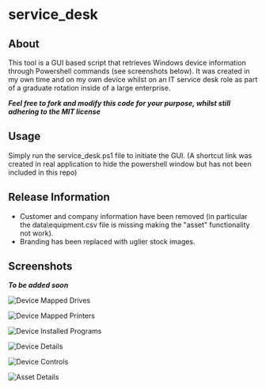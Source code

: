 # service_desk

## About

This tool is a GUI based script that retrieves Windows device information through Powershell commands (see screenshots below). It was created in my own time and on my own device whilst on an IT service desk role as part of a graduate rotation inside of a large enterprise. 

***Feel free to fork and modify this code for your purpose, whilst still adhering to the MIT license***

## Usage

Simply run the service_desk.ps1 file to initiate the GUI. (A shortcut link was created in real application to hide the powershell window but has not been included in this repo)

## Release Information

- Customer and company information have been removed (in particular the data\equipment.csv file is missing making the "asset" functionality not work). 
- Branding has been replaced with uglier stock images.

## Screenshots

***To be added soon***

![Device Mapped Drives](/screenshots/mappeddrive.jpg?raw=true "Device Mapped Drives")

![Device Mapped Printers](/screenshots/mappedprinter.jpg?raw=true "Device Mapped Printers")

![Device Installed Programs](/screenshots/installedprograms.jpg?raw=true "Device Installed Programs")

![Device Details](/screenshots/devicedetails.jpg?raw=true "Device Details")

![Device Controls](/screenshots/devicecontrols.jpg?raw=true "Device Controls")

![Asset Details](/screenshots/assetdetails.jpg?raw=true "Asset Details")

